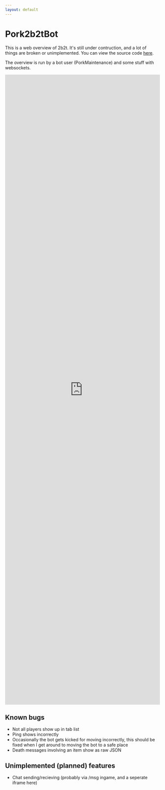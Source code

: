 ```yaml
---
layout: default
---
```


# Pork2b2tBot

This is a web overview of 2b2t. It's still under contruction, and a lot of things are broken or unimplemented. You can view the source code [here](https://github.com/DaMatrix/Pork2b2tBot).

The overview is run by a bot user (PorkMaintenance) and some stuff with websockets.

<iframe src="http://www.daporkchop.net/Pork2b2tBot/index.html" scrolling="no" style="border: 0; width: 100%; height: 2048px;"></iframe>

## Known bugs

- Not all players show up in tab list
- Ping shows incorrectly
- Occasionally the bot gets kicked for moving incorrectly, this should be fixed when I get around to moving the bot to a safe place
- Death messages involving an item show as raw JSON

## Unimplemented (planned) features

- Chat sending/recieving (probably via /msg ingame, and a seperate iframe here)
